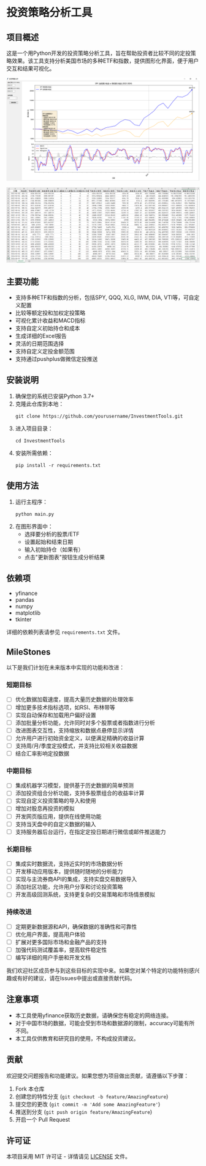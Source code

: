 # 投资策略分析工具
## 项目概述

这是一个用Python开发的投资策略分析工具，旨在帮助投资者比较不同的定投策略效果。该工具支持分析美国市场的多种ETF和指数，提供图形化界面，便于用户交互和结果可视化。

![SPY累计收益](example1.png)

![定投数据分析](example2.png)

## 主要功能

- 支持多种ETF和指数的分析，包括SPY, QQQ, XLG, IWM, DIA, VTI等，可自定义配置
- 比较等额定投和加权定投策略
- 可视化累计收益和MACD指标
- 支持自定义初始持仓和成本
- 生成详细的Excel报告
- 灵活的日期范围选择
- 支持自定义定投金额范围
- 支持通过pushplus做微信定投推送

## 安装说明

1. 确保您的系统已安装Python 3.7+
2. 克隆此仓库到本地：
   ```
   git clone https://github.com/yourusername/InvestmentTools.git
   ```
3. 进入项目目录：
   ```
   cd InvestmentTools
   ```
4. 安装所需依赖：
   ```
   pip install -r requirements.txt
   ```

## 使用方法

1. 运行主程序：
   ```
   python main.py
   ```
2. 在图形界面中：
   - 选择要分析的股票/ETF
   - 设置起始和结束日期
   - 输入初始持仓（如果有）
   - 点击"更新图表"按钮生成分析结果

## 依赖项

- yfinance
- pandas
- numpy
- matplotlib
- tkinter

详细的依赖列表请参见 `requirements.txt` 文件。

## MileStones

以下是我们计划在未来版本中实现的功能和改进：

### 短期目标

- [ ] 优化数据加载速度，提高大量历史数据的处理效率
- [ ] 增加更多技术指标选项，如RSI、布林带等
- [ ] 实现自动保存和加载用户偏好设置
- [ ] 添加批量分析功能，允许同时对多个股票或者指数进行分析
- [ ] 改进图表交互性，支持缩放和数据点悬停显示详情
- [ ] 允许用户进行初始资金定义，以便满足精确的收益计算
- [ ] 支持周/月/季度定投模式，并支持比较相关收益数据
- [ ] 结合汇率影响定投数据

### 中期目标

- [ ] 集成机器学习模型，提供基于历史数据的简单预测
- [ ] 添加投资组合分析功能，支持多股票组合的收益率计算
- [ ] 实现自定义投资策略的导入和使用
- [ ] 增加对股息再投资的模拟
- [ ] 开发网页版应用，提供在线使用功能
- [ ] 支持当天盘中的自定义数据的输入
- [ ] 支持服务器后台运行，在指定定投日期进行微信或邮件推送能力

### 长期目标

- [ ] 集成实时数据流，支持近实时的市场数据分析
- [ ] 开发移动应用版本，提供随时随地的分析能力
- [ ] 实现与主流券商API的集成，支持实盘交易数据导入
- [ ] 添加社区功能，允许用户分享和讨论投资策略
- [ ] 开发高级回测系统，支持更复杂的交易策略和市场情景模拟

### 持续改进

- [ ] 定期更新数据源和API，确保数据的准确性和可靠性
- [ ] 优化用户界面，提高用户体验
- [ ] 扩展对更多国际市场和金融产品的支持
- [ ] 加强代码测试覆盖率，提高软件稳定性
- [ ] 编写详细的用户手册和开发文档

我们欢迎社区成员参与到这些目标的实现中来。如果您对某个特定的功能特别感兴趣或有好的建议，请在Issues中提出或直接贡献代码。

## 注意事项

- 本工具使用yfinance获取历史数据，请确保您有稳定的网络连接。
- 对于中国市场的数据，可能会受到市场和数据源的限制，accuracy可能有所不同。
- 本工具仅供教育和研究目的使用，不构成投资建议。

## 贡献

欢迎提交问题报告和功能建议。如果您想为项目做出贡献，请遵循以下步骤：

1. Fork 本仓库
2. 创建您的特性分支 (`git checkout -b feature/AmazingFeature`)
3. 提交您的更改 (`git commit -m 'Add some AmazingFeature'`)
4. 推送到分支 (`git push origin feature/AmazingFeature`)
5. 开启一个 Pull Request

## 许可证

本项目采用 MIT 许可证 - 详情请见 [LICENSE](LICENSE) 文件。
 
